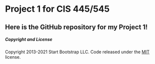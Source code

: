 # Project 1 for CIS 445/545

## Here is the GitHub repository for my Project 1!





##### Copyright and License

Copyright 2013-2021 Start Bootstrap LLC. Code released under the [MIT](https://github.com/StartBootstrap/startbootstrap-scrolling-nav/blob/master/LICENSE) license.
